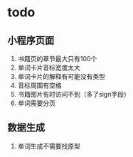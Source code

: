 # todo

## 小程序页面
1. 书籍页的章节最大只有100个
2. 单词卡片音标宽度太大
3. 单词卡片的解释有可能没有类型
4. 音标周围有空格
5. 书籍图片有时访问不到（多了sign字段）
6. 单词需要分页

## 数据生成
1. 单词生成不需要找原型
